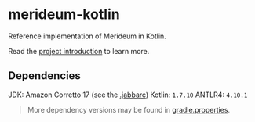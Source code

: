 # merideum-kotlin

Reference implementation of Merideum in Kotlin.

Read the [project introduction](/docs/project-introduction.md) to learn more.

## Dependencies

JDK: Amazon Corretto 17 (see the [.jabbarc](/.jabbarc))
Kotlin: `1.7.10`
ANTLR4: `4.10.1`

> More dependency versions may be found in [gradle.properties](./gradle.properties).
